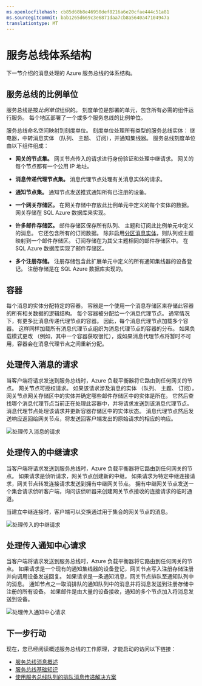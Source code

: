 ```yaml
---
ms.openlocfilehash: cb85d68b8e46950def8216a6e20cfae444c51a81
ms.sourcegitcommit: bab1265d669c3e6871daa7cb8a5640a47104947a
translationtype: MT
---
```

<properties 
   pageTitle="服务总线体系结构"
   description="描述消息处理的 Azure 服务总线的体系结构。"
   services="service-bus"
   documentationCenter="na"
   authors="sethmanheim"
   manager="timlt"
   editor="tysonn" />
<tags 
   ms.service="service-bus"
   ms.devlang="na"
   ms.topic="article"
   ms.tgt_pltfrm="na"
   ms.workload="tbd"
   ms.date="07/24/2015"
   ms.author="sethm" />

# 服务总线体系结构

下一节介绍的消息处理的 Azure 服务总线的体系结构。

## 服务总线的比例单位

服务总线是按*比例单位*组织的。 刻度单位是部署的单元，包含所有必需的组件运行服务。 每个地区部署了一个或多个服务总线的比例单位。

服务总线命名空间映射到刻度单位。 刻度单位处理所有类型的服务总线实体︰ 继电器，中转消息实体 （队列、 主题、 订阅），并通知集线器。 服务总线刻度单位由以下组件组成︰

- **网关的节点集。** 网关节点传入的请求进行身份验证和处理中继请求。 网关的每个节点都有一个公用 IP 地址。

- **消息传递代理节点集。** 消息代理节点处理有关消息实体的请求。

- **通知节点集。** 通知节点发送推式通知所有已注册的设备。

- **一个网关存储区。** 在网关存储中存放此比例单元中定义的每个实体的数据。 网关存储在 SQL Azure 数据库来实现。

- **许多邮件存储区。** 邮件存储区保存所有队列、 主题和订阅此比例单元中定义的消息。 它还包含所有的订阅数据。 除非启用[分区消息实体](https://msdn.microsoft.com/library/azure/dn520246.aspx)，则队列或主题映射到一个邮件存储区。 订阅存储在为其父主题相同的邮件存储区中。 在 SQL Azure 数据库实现了邮件存储区。

- **多个注册存储。** 注册存储包含此扩展单元中定义的所有通知集线器的设备登记。 注册存储是在 SQL Azure 数据库实现的。

## 容器

每个消息的实体分配特定的容器。 容器是一个使用一个消息存储区来存储此容器的所有相关数据的逻辑结构。 每个容器被分配给一个消息代理节点。 通常情况下，有更多比消息传递代理节点的容器。 因此，每个消息代理节点加载多个容器。 这样同样加载所有消息代理节点组织为消息代理节点的容器的分布。 如果负载模式更改 （例如，其中一个容器获取很忙），或如果消息代理节点将暂时不可用，容器会在消息代理节点之间重新分配。

## 处理传入消息的请求

当客户端将请求发送到服务总线时，Azure 负载平衡器将它路由到任何网关的节点。 网关节点可授权请求。 如果该请求涉及消息的实体 （队列、 主题、 订阅），网关节点网关存储区中的实体并确定哪些邮件存储区中的实体是所在。 它然后查找哪个消息代理节点当前正在处理此容器中，并将请求发送到该消息代理节点。 消息代理节点处理该请求并更新容器存储区中的实体状态。 消息代理节点然后发送响应返回给网关节点，将发送回客户端发出的原始请求的相应的响应。

![处理传入消息的请求](./media/service-bus-architecture/IC690644.png)

## 处理传入的中继请求

当客户端将请求发送到服务总线时，Azure 负载平衡器将它路由到任何网关的节点。 如果请求是侦听请求，网关节点创建新的中继。 如果请求为特定中继连接请求，网关节点转发连接请求发送到拥有中继网关节点。 拥有中继网关节点发送一个集合请求侦听客户端，询问该侦听器来创建网关节点接收的连接请求的临时通道。

当建立中继连接时，客户端可以交换通过用于集合的网关节点的消息。

![处理传入的中继请求](./media/service-bus-architecture/IC690645.png)

## 处理传入通知中心请求

当客户端将请求发送到服务总线时，Azure 负载平衡器将它路由到任何网关的节点。 如果请求是一个现有的通知集线器的设备登记，网关节点写入注册存储注册并向调用设备发送回复。 如果请求是一条通知消息，网关节点排队至通知队列中的消息。 通知节点之一取消排队的通知队列中的消息并将消息发送到注册存储中注册的所有设备。 如果邮件是由大量的设备接收，通知的多个节点加入将消息发送到设备。

![处理传入通知中心请求](./media/service-bus-architecture/IC690646.png)

## 下一步行动

现在，您已经阅读概述服务总线的工作原理，才能启动的访问以下链接︰

- [服务总线消息概述](service-bus-messaging-overview.md)
- [服务总线基础知识](service-bus-fundamentals-hybrid-solutions.md)
- [使用服务总线队列的排队消息传递解决方案](service-bus-dotnet-multi-tier-app-using-service-bus-queues.md)
